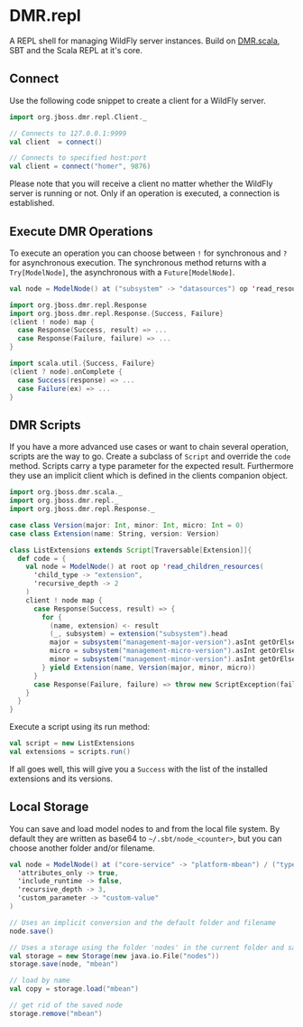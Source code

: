 # DMR.repl

A REPL shell for managing WildFly server instances. Build on [DMR.scala](https://github.com/hpehl/dmr.scala), SBT and
the Scala REPL at it's core.

## Connect

Use the following code snippet to create a client for a WildFly server.

```scala
import org.jboss.dmr.repl.Client._

// Connects to 127.0.0.1:9999
val client  = connect()

// Connects to specified host:port
val client = connect("homer", 9876)
```

Please note that you will receive a client no matter whether the WildFly server is running or not. Only if an
operation is executed, a connection is established.

## Execute DMR Operations

To execute an operation you can choose between `!` for synchronous and `?` for asynchronous execution. The
synchronous method returns with a `Try[ModelNode]`, the asynchronous with a `Future[ModelNode]`.

```scala
val node = ModelNode() at ("subsystem" -> "datasources") op 'read_resource

import org.jboss.dmr.repl.Response
import org.jboss.dmr.repl.Response.{Success, Failure}
(client ! node) map {
  case Response(Success, result) => ...
  case Response(Failure, failure) => ...
}

import scala.util.{Success, Failure}
(client ? node).onComplete {
  case Success(response) => ...
  case Failure(ex) => ...
}
```

## DMR Scripts

If you have a more advanced use cases or want to chain several operation, scripts are the way to go. Create a
subclass of `Script` and override the `code` method. Scripts carry a type parameter for the expected result.
Furthermore they use an implicit client which is defined in the clients companion object.

```scala
import org.jboss.dmr.scala._
import org.jboss.dmr.repl._
import org.jboss.dmr.repl.Response._

case class Version(major: Int, minor: Int, micro: Int = 0)
case class Extension(name: String, version: Version)

class ListExtensions extends Script[Traversable[Extension]]{
  def code = {
    val node = ModelNode() at root op 'read_children_resources(
      'child_type -> "extension",
      'recursive_depth -> 2
    )
    client ! node map {
      case Response(Success, result) => {
        for {
          (name, extension) <- result
          (_, subsystem) = extension("subsystem").head
          major = subsystem("management-major-version").asInt getOrElse -1
          micro = subsystem("management-micro-version").asInt getOrElse -1
          minor = subsystem("management-minor-version").asInt getOrElse -1
        } yield Extension(name, Version(major, minor, micro))
      }
      case Response(Failure, failure) => throw new ScriptException(failure)
    }
  }
}
```

Execute a script using its run method:

```scala
val script = new ListExtensions
val extensions = scripts.run()
```

If all goes well, this will give you a `Success` with the list of the installed extensions and its versions.

## Local Storage

You can save and load model nodes to and from the local file system. By default they are written as base64
to `~/.sbt/node_<counter>`, but you can choose another folder and/or filename.

```scala
val node = ModelNode() at ("core-service" -> "platform-mbean") / ("type" -> "runtime") op 'read_resource(
  'attributes_only -> true,
  'include_runtime -> false,
  'recursive_depth -> 3,
  'custom_parameter -> "custom-value"
)

// Uses an implicit conversion and the default folder and filename
node.save()

// Uses a storage using the folder 'nodes' in the current folder and saves the node as 'mbean'
val storage = new Storage(new java.io.File("nodes"))
storage.save(node, "mbean")

// load by name
val copy = storage.load("mbean")

// get rid of the saved node
storage.remove("mbean")
```
